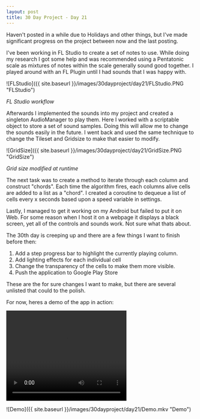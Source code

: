 ```yaml
---
layout: post
title: 30 Day Project - Day 21
---
```


Haven't posted in a while due to Holidays and other things, but I've made significant progress on the project between now and the last posting.

I've been working in FL Studio to create a set of notes to use. While doing my research I got some help and was recommended using a Pentatonic scale as mixtures of notes within the scale generally sound good together. I played around with an FL Plugin until I had sounds that I was happy with.

![FLStudio]({{ site.baseurl }}/images/30dayproject/day21/FLStudio.PNG "FLStudio")

_FL Studio workflow_

Afterwards I implemented the sounds into my project and created a singleton AudioManager to play them. Here I worked with a scriptable object to store a set of sound samples. Doing this will allow me to change the sounds easily in the future. I went back and used the same technique to change the Tileset and Gridsize to make that easier to modify.

![GridSize]({{ site.baseurl }}/images/30dayproject/day21/GridSize.PNG "GridSize")

_Grid size modified at runtime_

The next task was to create a method to iterate through each column and construct "chords". Each time the algorithm fires, each columns alive cells are added to a list as a "chord". I created a coroutine to dequeue a list of cells every x seconds based upon a speed variable in settings.

Lastly, I managed to get it working on my Android but failed to put it on Web. For some reason when I host it on a webpage it displays a black screen, yet all of the controls and sounds work. Not sure what thats about.


The 30th day is creeping up and there are a few things I want to finish before then:

1. Add a step progress bar to highlight the currently playing column.
2. Add lighting effects for each individual cell
3. Change the transparency of the cells to make them more visible.
4. Push the application to Google Play Store

These are the for sure changes I want to make, but there are several unlisted that could to the polish.

For now, heres a demo of the app in action:

<video width="320" height="240" controls>
  <source type="video/mkv" src="https://robocop79.github.io/images/30dayproject/day21/Demo.mkv">
</video>

![Demo]({{ site.baseurl }}/images/30dayproject/day21/Demo.mkv "Demo")